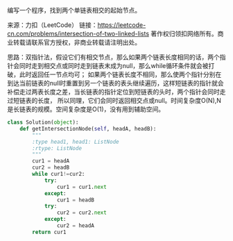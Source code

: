 编写一个程序，找到两个单链表相交的起始节点。

来源：力扣（LeetCode）
链接：https://leetcode-cn.com/problems/intersection-of-two-linked-lists
著作权归领扣网络所有。商业转载请联系官方授权，非商业转载请注明出处。

思路：双指针法，假设它们有相交节点，那么如果两个链表长度相同的话，两个指针会同时走到相交点或同时走到链表末成为null，那么while循环条件就会被打破，此时返回任一节点均可；
如果两个链表长度不相同，那么使两个指针分别在到达当前链表的null时重置到另一个链表的表头继续遍历，这样短链表的指针就会补偿走过两表长度之差，当长链表的指针定位到短链表的头时，两个指针会同时走过短链表的长度，
所以同理，它们会同时返回相交点或null。时间复杂度O(N),N是长链表的规模。空间复杂度是O(1)，没有用到辅助空间。
```python
class Solution(object):
    def getIntersectionNode(self, headA, headB):
        """
        :type head1, head1: ListNode
        :rtype: ListNode
        """
        cur1 = headA
        cur2 = headB   
        while cur1!=cur2:         
            try:
                cur1 = cur1.next
            except:
                cur1 = headB
            try:
                cur2 = cur2.next
            except:
                cur2 = headA
        return cur1
```
